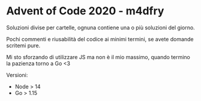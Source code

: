 # Advent of Code 2020 - m4dfry

Soluzioni divise per cartelle, ognuna contiene una o più soluzioni del giorno.

Pochi commenti e riusabilità del codice ai minimi termini, se avete domande scritemi pure.

Mi sto sforzando di utilizzare JS ma non è il mio massimo, quando termino la pazienza torno a Go <3

Versioni:
 - Node > 14
 - Go > 1.15
